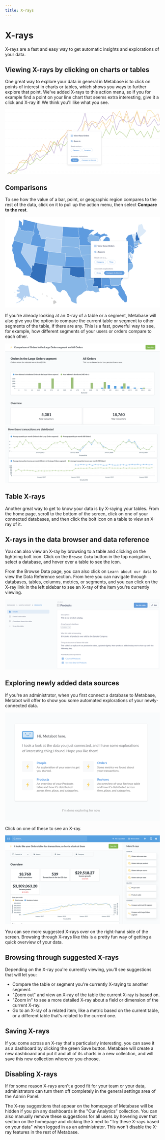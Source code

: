 ```yaml
---
title: X-rays
---
```


# X-rays

X-rays are a fast and easy way to get automatic insights and explorations of your data.

## Viewing X-rays by clicking on charts or tables

One great way to explore your data in general in Metabase is to click on points of interest in charts or tables, which shows you ways to further explore that point. We've added X-rays to this action menu, so if you for example find a point on your line chart that seems extra interesting, give it a click and X-ray it! We think you'll like what you see.

![X-ray action in drill-through menu](images/x-rays/drill-through.png)

## Comparisons

To see how the value of a bar, point, or geographic region compares to the rest of the data, click on it to pull up the action menu, then select **Compare to the rest**.

![Compare menu](images/x-rays/x-ray-compare-popover.png)

If you're already looking at an X-ray of a table or a segment, Metabase will also give you the option to compare the current table or segment to other segments of the table, if there are any. This is a fast, powerful way to see, for example, how different segments of your users or orders compare to each other.

![Comparison](images/x-rays/x-ray-comparison-1.png)
![Comparison](images/x-rays/x-ray-comparison-2.png)

## Table X-rays

Another great way to get to know your data is by X-raying your tables. From the home page, scroll to the bottom of the screen, click on one of your connected databases, and then click the bolt icon on a table to view an X-ray of it.

## X-rays in the data browser and data reference

You can also view an X-ray by browsing to a table and clicking on the lightning bolt icon. Click on the `Browse Data` button in the top navigation, select a database, and hover over a table to see the icon.

From the Browse Data page, you can also click on `Learn about our data` to view the Data Reference section. From here you can navigate through databases, tables, columns, metrics, or segments, and you can click on the X-ray link in the left sidebar to see an X-ray of the item you're currently viewing.

![Data Reference X-ray](images/x-rays/data-reference.png)

## Exploring newly added data sources

If you're an administrator, when you first connect a database to Metabase, Metabot will offer to show you some automated explorations of your newly-connected data.

![X-ray example](images/x-rays/suggestions.png)

Click on one of these to see an X-ray.

![X-ray example](images/x-rays/x-rays-browse.png)

You can see more suggested X-rays over on the right-hand side of the screen. Browsing through X-rays like this is a pretty fun way of getting a quick overview of your data.

## Browsing through suggested X-rays

Depending on the X-ray you're currently viewing, you'll see suggestions that will let you:

- Compare the table or segment you're currently X-raying to another segment.
- "Zoom out" and view an X-ray of the table the current X-ray is based on.
- "Zoom in" to see a more detailed X-ray about a field or dimension of the current X-ray.
- Go to an X-ray of a related item, like a metric based on the current table, or a different table that's related to the current one.

## Saving X-rays

If you come across an X-ray that's particularly interesting, you can save it as a dashboard by clicking the green Save button. Metabase will create a new dashboard and put it and all of its charts in a new collection, and will save this new collection wherever you choose.

## Disabling X-rays

If for some reason X-rays aren't a good fit for your team or your data, administrators can turn them off completely in the general settings area of the Admin Panel.

The X-ray suggestions that appear on the homepage of Metabase will be hidden if you pin any dashboards in the "Our Analytics" collection. You can also manually remove these suggestions for all users by hovering over that section on the homepage and clicking the `X` next to "Try these X-rays based on your data" when logged in as an administrator. This won't disable the X-ray features in the rest of Metabase.

